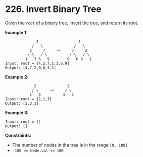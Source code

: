 # 226. Invert Binary Tree

Given the `root` of a binary tree, invert the tree, and return its root.

**Example 1:**

                  4                  4
                /   \              /   \
               2     7     ->     7     2 
              / \   / \          / \   / \
             1   3 6   9        9   6 3   1
    Input: root = [4,2,7,1,3,6,9]
    Output: [4,7,2,9,6,3,1]

**Example 2:**

                 2              2
                / \     ->     / \
               1   3          3   1                                             
    Input: root = [2,1,3]
    Output: [2,3,1]

**Example 3:**

    Input: root = []
    Output: []

**Constraints:**

- The number of nodes in the tree is in the range `[0, 100]`.
- `-100 <= Node.val <= 100`